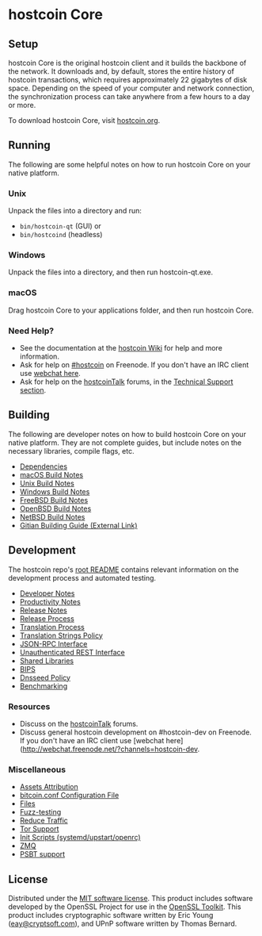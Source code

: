 hostcoin Core
=============

Setup
---------------------
hostcoin Core is the original hostcoin client and it builds the backbone of the network. It downloads and, by default, stores the entire history of hostcoin transactions, which requires approximately 22 gigabytes of disk space. Depending on the speed of your computer and network connection, the synchronization process can take anywhere from a few hours to a day or more.

To download hostcoin Core, visit [hostcoin.org](https://hostcoin.org/).

Running
---------------------
The following are some helpful notes on how to run hostcoin Core on your native platform.

### Unix

Unpack the files into a directory and run:

- `bin/hostcoin-qt` (GUI) or
- `bin/hostcoind` (headless)

### Windows

Unpack the files into a directory, and then run hostcoin-qt.exe.

### macOS

Drag hostcoin Core to your applications folder, and then run hostcoin Core.

### Need Help?

* See the documentation at the [hostcoin Wiki](https://hostcoin.info/)
for help and more information.
* Ask for help on [#hostcoin](http://webchat.freenode.net?channels=hostcoin) on Freenode. If you don't have an IRC client use [webchat here](http://webchat.freenode.net?channels=hostcoin).
* Ask for help on the [hostcoinTalk](https://hostcointalk.io/) forums, in the [Technical Support section](https://hostcointalk.io/c/technical-support).

Building
---------------------
The following are developer notes on how to build hostcoin Core on your native platform. They are not complete guides, but include notes on the necessary libraries, compile flags, etc.

- [Dependencies](dependencies.md)
- [macOS Build Notes](build-osx.md)
- [Unix Build Notes](build-unix.md)
- [Windows Build Notes](build-windows.md)
- [FreeBSD Build Notes](build-freebsd.md)
- [OpenBSD Build Notes](build-openbsd.md)
- [NetBSD Build Notes](build-netbsd.md)
- [Gitian Building Guide (External Link)](https://github.com/bitcoin-core/docs/blob/master/gitian-building.md)

Development
---------------------
The hostcoin repo's [root README](/README.md) contains relevant information on the development process and automated testing.

- [Developer Notes](developer-notes.md)
- [Productivity Notes](productivity.md)
- [Release Notes](release-notes.md)
- [Release Process](release-process.md)
- [Translation Process](translation_process.md)
- [Translation Strings Policy](translation_strings_policy.md)
- [JSON-RPC Interface](JSON-RPC-interface.md)
- [Unauthenticated REST Interface](REST-interface.md)
- [Shared Libraries](shared-libraries.md)
- [BIPS](bips.md)
- [Dnsseed Policy](dnsseed-policy.md)
- [Benchmarking](benchmarking.md)

### Resources
* Discuss on the [hostcoinTalk](https://hostcointalk.io/) forums.
* Discuss general hostcoin development on #hostcoin-dev on Freenode. If you don't have an IRC client use [webchat here](http://webchat.freenode.net/?channels=hostcoin-dev.

### Miscellaneous
- [Assets Attribution](assets-attribution.md)
- [bitcoin.conf Configuration File](bitcoin-conf.md)
- [Files](files.md)
- [Fuzz-testing](fuzzing.md)
- [Reduce Traffic](reduce-traffic.md)
- [Tor Support](tor.md)
- [Init Scripts (systemd/upstart/openrc)](init.md)
- [ZMQ](zmq.md)
- [PSBT support](psbt.md)

License
---------------------
Distributed under the [MIT software license](/COPYING).
This product includes software developed by the OpenSSL Project for use in the [OpenSSL Toolkit](https://www.openssl.org/). This product includes
cryptographic software written by Eric Young ([eay@cryptsoft.com](mailto:eay@cryptsoft.com)), and UPnP software written by Thomas Bernard.

